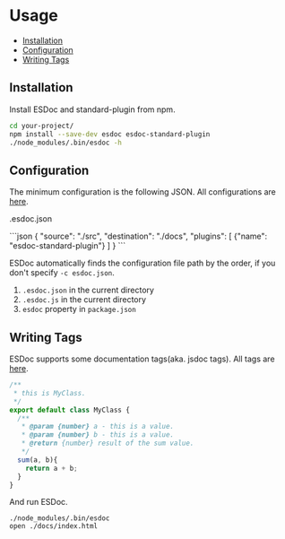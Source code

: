 # Usage
- [Installation](#installation)
- [Configuration](#configuration)
- [Writing Tags](#writing-tags)

## Installation
Install ESDoc and standard-plugin from npm.

```sh
cd your-project/
npm install --save-dev esdoc esdoc-standard-plugin
./node_modules/.bin/esdoc -h
```

## Configuration
The minimum configuration is the following JSON. All configurations are [here](./config.html).

<p class="file-path">.esdoc.json</p>
```json
{
  "source": "./src",
  "destination": "./docs",
  "plugins": [
    {"name": "esdoc-standard-plugin"}
  ]
}
```

ESDoc automatically finds the configuration file path by the order, if you don't specify `-c esdoc.json`.

1. `.esdoc.json` in the current directory
2. `.esdoc.js` in the current directory
3. `esdoc` property in `package.json`

## Writing Tags
ESDoc supports some documentation tags(aka. jsdoc tags). All tags are [here](./tags.html).

```javascript
/**
 * this is MyClass.
 */
export default class MyClass {
  /**
   * @param {number} a - this is a value.
   * @param {number} b - this is a value.
   * @return {number} result of the sum value.
   */
  sum(a, b){
    return a + b;
  }
}
```

And run ESDoc.
```
./node_modules/.bin/esdoc
open ./docs/index.html
```


